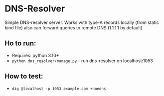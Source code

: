 # DNS-Resolver
Simple DNS-resolver server. Works with type-A records locally (from static bind file) also can forward queries to remote DNS (1.1.1.1 by default)
## Ho to run:
* Requires: python 3.10+
* `python dns_resolver/manage.py` - run dns-resolver on localhost:1053

## How to test:
* `dig @localhost -p 1053 example.com +noedns`
